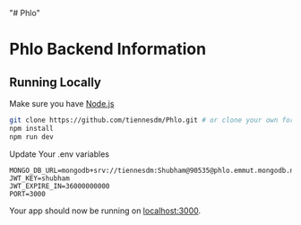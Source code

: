 "# Phlo"
# Phlo Backend Information  


## Running Locally

Make sure you have [Node.js](http://nodejs.org/)

```sh
git clone https://github.com/tiennesdm/Phlo.git # or clone your own fork
npm install
npm run dev
```

Update Your .env variables

```
MONGO_DB_URL=mongodb+srv://tiennesdm:Shubham@90535@phlo.emmut.mongodb.net/phlo
JWT_KEY=shubham
JWT_EXPIRE_IN=36000000000
PORT=3000
```



Your app should now be running on [localhost:3000](http://localhost:3000/).
